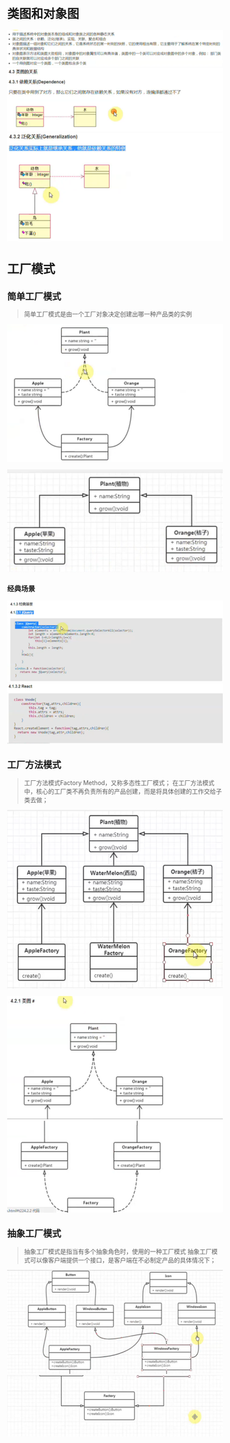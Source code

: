 # 类图和对象图

![类图和对象图](./images/类图和对象图.png)
![依赖关系](./images/依赖关系.png)
![泛化关系](./images/泛化关系.png)

# 工厂模式

## 简单工厂模式

> 简单工厂模式是由一个工厂对象决定创建出哪一种产品类的实例

![简单工厂模式](./images/简单工厂模式.png)

![简单工厂模式类图](./images/简单工厂模式类图.png)

### 经典场景
![简单工厂经典场景-jquery](./images/简单工厂经典场景.png)
![简单工厂经典场景-react](./images/react.png)

## 工厂方法模式
> 工厂方法模式Factory Method，又称多态性工厂模式；
> 在工厂方法模式中，核心的工厂类不再负责所有的产品创建，而是将具体创建的工作交给子类去做；

![工厂方法模式](./images/工厂方法模式.png)


![工厂方法模式类图上](./images/工厂方法模式类图上.png)
![工厂方法模式类图下](./images/工厂方法模式类图下.png)


## 抽象工厂模式

> 抽象工厂模式是指当有多个抽象角色时，使用的一种工厂模式
> 抽象工厂模式可以像客户端提供一个接口，是客户端在不必制定产品的具体情况下；

![抽象工厂模式类图上](./images/抽象工厂模式类图上.png)
![抽象工厂模式类图下](./images/抽象工厂模式类图下.png)

